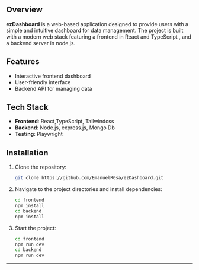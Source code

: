 ## Overview

**ezDashboard** is a web-based application designed to provide users with a simple and intuitive dashboard for data management.
The project is built with a modern web stack featuring a frontend in React and TypeScript , and a backend server in node js.

## Features

- Interactive frontend dashboard
- User-friendly interface
- Backend API for managing data

## Tech Stack

- **Frontend**: React,TypeScript, Tailwindcss
- **Backend**: Node.js, express.js, Mongo Db
- **Testing**: Playwright

## Installation

1. Clone the repository:
   ```bash
   git clone https://github.com/EmanuelR0sa/ezDashboard.git
   ```
2. Navigate to the project directories and install dependencies:

   ```bash
   cd frontend
   npm install
   cd backend
   npm install
   ```

3. Start the project:
   ```bash
   cd frontend
   npm run dev
   cd backend
   npm run dev
   ```

---
